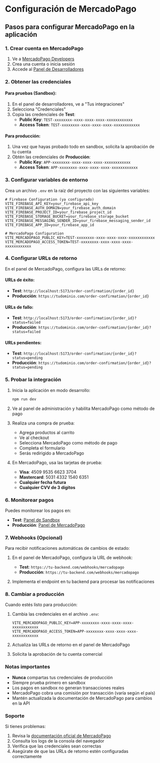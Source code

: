 # Configuración de MercadoPago

## Pasos para configurar MercadoPago en la aplicación

### 1. Crear cuenta en MercadoPago

1. Ve a [MercadoPago Developers](https://www.mercadopago.com.ar/developers)
2. Crea una cuenta o inicia sesión
3. Accede al [Panel de Desarrolladores](https://www.mercadopago.com.ar/developers/panel)

### 2. Obtener las credenciales

#### Para pruebas (Sandbox):
1. En el panel de desarrolladores, ve a "Tus integraciones"
2. Selecciona "Credenciales"
3. Copia las credenciales de **Test**:
   - **Public Key**: `TEST-xxxxxxxx-xxxx-xxxx-xxxx-xxxxxxxxxxxx`
   - **Access Token**: `TEST-xxxxxxxx-xxxx-xxxx-xxxx-xxxxxxxxxxxx`

#### Para producción:
1. Una vez que hayas probado todo en sandbox, solicita la aprobación de tu cuenta
2. Obtén las credenciales de **Producción**:
   - **Public Key**: `APP-xxxxxxxx-xxxx-xxxx-xxxx-xxxxxxxxxxxx`
   - **Access Token**: `APP-xxxxxxxx-xxxx-xxxx-xxxx-xxxxxxxxxxxx`

### 3. Configurar variables de entorno

Crea un archivo `.env` en la raíz del proyecto con las siguientes variables:

```env
# Firebase Configuration (ya configurado)
VITE_FIREBASE_API_KEY=your_firebase_api_key
VITE_FIREBASE_AUTH_DOMAIN=your_firebase_auth_domain
VITE_FIREBASE_PROJECT_ID=your_firebase_project_id
VITE_FIREBASE_STORAGE_BUCKET=your_firebase_storage_bucket
VITE_FIREBASE_MESSAGING_SENDER_ID=your_firebase_messaging_sender_id
VITE_FIREBASE_APP_ID=your_firebase_app_id

# MercadoPago Configuration
VITE_MERCADOPAGO_PUBLIC_KEY=TEST-xxxxxxxx-xxxx-xxxx-xxxx-xxxxxxxxxxxx
VITE_MERCADOPAGO_ACCESS_TOKEN=TEST-xxxxxxxx-xxxx-xxxx-xxxx-xxxxxxxxxxxx
```

### 4. Configurar URLs de retorno

En el panel de MercadoPago, configura las URLs de retorno:

#### URLs de éxito:
- **Test**: `http://localhost:5173/order-confirmation/{order_id}`
- **Producción**: `https://tudominio.com/order-confirmation/{order_id}`

#### URLs de fallo:
- **Test**: `http://localhost:5173/order-confirmation/{order_id}?status=failed`
- **Producción**: `https://tudominio.com/order-confirmation/{order_id}?status=failed`

#### URLs pendientes:
- **Test**: `http://localhost:5173/order-confirmation/{order_id}?status=pending`
- **Producción**: `https://tudominio.com/order-confirmation/{order_id}?status=pending`

### 5. Probar la integración

1. Inicia la aplicación en modo desarrollo:
   ```bash
   npm run dev
   ```

2. Ve al panel de administración y habilita MercadoPago como método de pago

3. Realiza una compra de prueba:
   - Agrega productos al carrito
   - Ve al checkout
   - Selecciona MercadoPago como método de pago
   - Completa el formulario
   - Serás redirigido a MercadoPago

4. En MercadoPago, usa las tarjetas de prueba:
   - **Visa**: 4509 9535 6623 3704
   - **Mastercard**: 5031 4332 1540 6351
   - **Cualquier fecha futura**
   - **Cualquier CVV de 3 dígitos**

### 6. Monitorear pagos

Puedes monitorear los pagos en:
- **Test**: [Panel de Sandbox](https://www.mercadopago.com.ar/developers/panel/credentials)
- **Producción**: [Panel de MercadoPago](https://www.mercadopago.com.ar/activities)

### 7. Webhooks (Opcional)

Para recibir notificaciones automáticas de cambios de estado:

1. En el panel de MercadoPago, configura la URL de webhook:
   - **Test**: `https://tu-backend.com/webhooks/mercadopago`
   - **Producción**: `https://tu-backend.com/webhooks/mercadopago`

2. Implementa el endpoint en tu backend para procesar las notificaciones

### 8. Cambiar a producción

Cuando estés listo para producción:

1. Cambia las credenciales en el archivo `.env`:
   ```env
   VITE_MERCADOPAGO_PUBLIC_KEY=APP-xxxxxxxx-xxxx-xxxx-xxxx-xxxxxxxxxxxx
   VITE_MERCADOPAGO_ACCESS_TOKEN=APP-xxxxxxxx-xxxx-xxxx-xxxx-xxxxxxxxxxxx
   ```

2. Actualiza las URLs de retorno en el panel de MercadoPago

3. Solicita la aprobación de tu cuenta comercial

### Notas importantes

- **Nunca** compartas tus credenciales de producción
- Siempre prueba primero en sandbox
- Los pagos en sandbox no generan transacciones reales
- MercadoPago cobra una comisión por transacción (varía según el país)
- Mantén actualizada la documentación de MercadoPago para cambios en la API

### Soporte

Si tienes problemas:
1. Revisa la [documentación oficial de MercadoPago](https://www.mercadopago.com.ar/developers/docs)
2. Consulta los logs de la consola del navegador
3. Verifica que las credenciales sean correctas
4. Asegúrate de que las URLs de retorno estén configuradas correctamente 